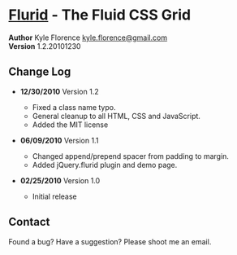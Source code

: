 # [Flurid](http://kflorence.github.com/flurid/ "Flurid - The Fluid CSS Grid") - The Fluid CSS Grid
__Author__ Kyle Florence <kyle.florence@gmail.com>  
__Version__ 1.2.20101230

## Change Log
* __12/30/2010__ Version 1.2
    *  Fixed a class name typo.
    *  General cleanup to all HTML, CSS and JavaScript.
    *  Added the MIT license

* __06/09/2010__ Version 1.1
    *  Changed append/prepend spacer from padding to margin.
    *  Added jQuery.flurid plugin and demo page.

* __02/25/2010__ Version 1.0
    *  Initial release

## Contact
Found a bug?  Have a suggestion?  Please shoot me an email.

